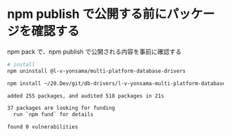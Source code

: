 # npm publish で公開する前にパッケージを確認する

npm pack で、npm publish で公開される内容を事前に確認する

```sh
# install
npm uninstall @l-v-yonsama/multi-platform-database-drivers

npm install ~/20.Dev/git/db-drivers/l-v-yonsama-multi-platform-database-drivers-0.1.79.tgz

added 255 packages, and audited 518 packages in 21s

37 packages are looking for funding
  run `npm fund` for details

found 0 vulnerabilities
```
